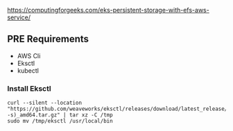 https://computingforgeeks.com/eks-persistent-storage-with-efs-aws-service/

## PRE Requirements

-   AWS Cli
-   Eksctl
-   kubectl


### Install Eksctl

```
curl --silent --location "https://github.com/weaveworks/eksctl/releases/download/latest_release/eksctl_$(uname -s)_amd64.tar.gz" | tar xz -C /tmp
sudo mv /tmp/eksctl /usr/local/bin

```